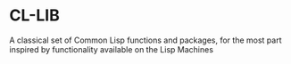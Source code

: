 # CL-LIB
A classical set of Common Lisp functions and packages, for the most part inspired by functionality available on the Lisp Machines
